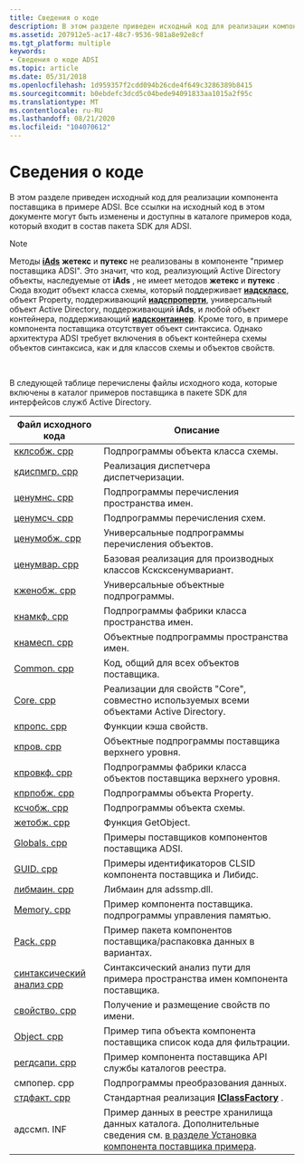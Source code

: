 ```yaml
---
title: Сведения о коде
description: В этом разделе приведен исходный код для реализации компонента поставщика в примере ADSI. Все ссылки на исходный код в этом документе могут быть изменены и доступны в каталоге примеров кода, который входит в состав пакета SDK для ADSI.
ms.assetid: 207912e5-ac17-48c7-9536-981a8e92e8cf
ms.tgt_platform: multiple
keywords:
- Сведения о коде ADSI
ms.topic: article
ms.date: 05/31/2018
ms.openlocfilehash: 1d959357f2cdd094b26cde4f649c3286389b8415
ms.sourcegitcommit: b0ebdefc3dcd5c04bede94091833aa1015a2f95c
ms.translationtype: MT
ms.contentlocale: ru-RU
ms.lasthandoff: 08/21/2020
ms.locfileid: "104070612"
---
```

# <a name="code-details"></a>Сведения о коде

В этом разделе приведен исходный код для реализации компонента поставщика в примере ADSI. Все ссылки на исходный код в этом документе могут быть изменены и доступны в каталоге примеров кода, который входит в состав пакета SDK для ADSI.

> [!Note]  
> Методы [**iAds**](/windows/desktop/api/Iads/nn-iads-iads) **жетекс** и **путекс** не реализованы в компоненте "пример поставщика ADSI". Это значит, что код, реализующий Active Directory объекты, наследуемые от **iAds** , не имеет методов **жетекс** и **путекс** . Сюда входит объект класса схемы, который поддерживает [**иадскласс**](/windows/desktop/api/Iads/nn-iads-iadsclass), объект Property, поддерживающий [**иадспроперти**](/windows/desktop/api/Iads/nn-iads-iadsproperty), универсальный объект Active Directory, поддерживающий **iAds**, и любой объект контейнера, поддерживающий [**иадсконтаинер**](/windows/desktop/api/Iads/nn-iads-iadscontainer). Кроме того, в примере компонента поставщика отсутствует объект синтаксиса. Однако архитектура ADSI требует включения в объект контейнера схемы объектов синтаксиса, как и для классов схемы и объектов свойств.

 

В следующей таблице перечислены файлы исходного кода, которые включены в каталог примеров поставщика в пакете SDK для интерфейсов служб Active Directory.



| Файл исходного кода                 | Описание                                                                                                                                                       |
|----------------------------------|-------------------------------------------------------------------------------------------------------------------------------------------------------------------|
| [кклсобж. cpp](cclsobj-cpp.md)   | Подпрограммы объекта класса схемы.                                                                                                                                     |
| [кдиспмгр. cpp](cdispmgr-cpp.md) | Реализация диспетчера диспетчеризации.                                                                                                                                  |
| [ценумнс. cpp](cenumns-cpp.md)   | Подпрограммы перечисления пространства имен.                                                                                                                                   |
| [ценумсч. cpp](cenumsch-cpp.md) | Подпрограммы перечисления схем.                                                                                                                                      |
| [ценумобж. cpp](cenumobj-cpp.md) | Универсальные подпрограммы перечисления объектов.                                                                                                                              |
| [ценумвар. cpp](cenumvar-cpp.md) | Базовая реализация для производных классов Ксксксенумвариант.                                                                                                           |
| [кженобж. cpp](cgenobj-cpp.md)   | Универсальные объектные подпрограммы.                                                                                                                                          |
| [кнамкф. cpp](cnamcf-cpp.md)     | Подпрограммы фабрики класса пространства имен.                                                                                                                                 |
| [кнамесп. cpp](cnamesp-cpp.md)   | Объектные подпрограммы пространства имен.                                                                                                                                        |
| [Common. cpp](common-cpp.md)     | Код, общий для всех объектов поставщика.                                                                                                                              |
| [Core. cpp](core-cpp.md)         | Реализации для свойств "Core", совместно используемых всеми объектами Active Directory.                                                                                     |
| [кпропс. cpp](cprops-cpp.md)     | Функции кэша свойств.                                                                                                                                          |
| [кпров. cpp](cprov-cpp.md)       | Объектные подпрограммы поставщика верхнего уровня.                                                                                                                               |
| [кпровкф. cpp](cprovcf-cpp.md)   | Подпрограммы фабрики класса объектов поставщика верхнего уровня.                                                                                                                 |
| [кпрпобж. cpp](cprpobj-cpp.md)   | Подпрограммы объекта Property.                                                                                                                                         |
| [ксчобж. cpp](cschobj-cpp.md)   | Подпрограммы объекта схемы.                                                                                                                                           |
| [жетобж. cpp](getobj-cpp.md)     | Функция GetObject.                                                                                                                                                |
| [Globals. cpp](globals-cpp.md)   | Примеры поставщиков компонентов поставщика ADSI.                                                                                                                          |
| [GUID. cpp](guid-cpp.md)         | Примеры идентификаторов CLSID компонента поставщика и Либидс.                                                                                                                     |
| [либмаин. cpp](libmain-cpp.md)   | Либмаин для adssmp.dll.                                                                                                                                           |
| [Memory. cpp](memory-cpp.md)     | Пример компонента поставщика. подпрограммы управления памятью.                                                                                                            |
| [Pack. cpp](pack-cpp.md)         | Пример пакета компонентов поставщика/распаковка данных в вариантах.                                                                                                          |
| [синтаксический анализ cpp](parse-cpp.md)       | Синтаксический анализ пути для примера пространства имен компонента поставщика.                                                                                                            |
| [свойство. cpp](property-cpp.md) | Получение и размещение свойств по имени.                                                                                                                                   |
| [Object. cpp](object-cpp.md)     | Пример типа объекта компонента поставщика список кода для фильтрации.                                                                                                   |
| [регдсапи. cpp](regdsapi-cpp.md) | Пример компонента поставщика API службы каталогов реестра.                                                                                                       |
| смпопер. cpp                      | Подпрограммы преобразования данных.                                                                                                                                         |
| [стдфакт. cpp](stdfact-cpp.md)   | Стандартная реализация [**IClassFactory**](/windows/win32/api/unknwn/nn-unknwn-iclassfactory) .                                                                                                  |
| адссмп. INF                       | Пример данных в реестре хранилища данных каталога. Дополнительные сведения см. [в разделе Установка компонента поставщика примера](installing-the-example-provider-component.md). |



 

 

 